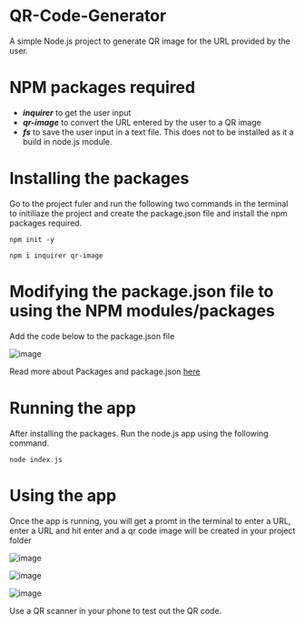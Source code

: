 # QR-Code-Generator
A simple Node.js project to generate QR image for the URL provided by the user.

# NPM packages required

*  **_inquirer_** to get the user input
*  **_qr-image_** to convert the URL entered by the user to a QR image
*  **_fs_** to save the user input in a text file. This does not to be installed as it a build in node.js module.


# Installing the packages

Go to the project fuler and run the following two commands in the terminal to initiliaze the project and create the package.json file and install the npm packages required.

``` npm init -y ```

``` npm i inquirer qr-image ``` 

# Modifying the package.json file to using the NPM modules/packages

Add the code below to the package.json file

![image](https://github.com/Azan9/QR-Code-Generator/assets/43653409/5bb3163d-426e-45be-a73b-176cc90a8d10)

Read more about Packages and package.json [here](https://nodejs.org/api/packages.html#:~:text=Within%20a%20package%2C%20the%20package,as%20using%20ES%20module%20syntax.)

# Running the app

After installing the packages. Run the node.js app using the following command.

``` node index.js ```


# Using the app

Once the app is running, you will get a promt in the terminal to enter a URL, enter a URL and hit enter and a qr code image will be created in your project folder

![image](https://github.com/Azan9/QR-Code-Generator/assets/43653409/df26c34f-1a92-4447-a325-d79f2f5395c1)

![image](https://github.com/Azan9/QR-Code-Generator/assets/43653409/3c6bbf01-c520-43a0-b21a-4ee65622ad8e) 

![image](https://github.com/Azan9/QR-Code-Generator/assets/43653409/34117a77-e5d7-4fac-a39b-2a0b260c65b7)

Use a QR scanner in your phone to test out the QR code.

